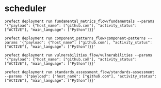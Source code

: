 # scheduler


``prefect deployment run fundamental_metrics_flow/fundamentals --params '{"payload": {"host_name": ["github.com"], "activity_status": ["ACTIVE"], "main_language": ["Python"]}}'``

``prefect deployment run component_patterns_flow/component-patterns --params '{"payload": {"host_name": ["github.com"], "activity_status": ["ACTIVE"], "main_language": ["Python"]}}'``

``prefect deployment run vulnerabilities_flow/vulnerabilities --params '{"payload": {"host_name": ["github.com"], "activity_status": ["ACTIVE"], "main_language": ["Python"]}}'``

``prefect deployment run standards_assessment_flow/standards-assessment --params '{"payload": {"host_name": ["github.com"], "activity_status": ["ACTIVE"], "main_language": ["Python"]}}'``
